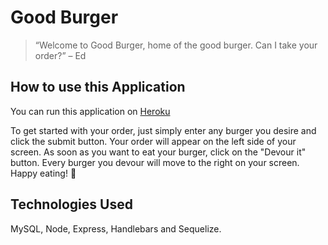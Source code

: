 # Good Burger

>“Welcome to Good Burger, home of the good burger. Can I take your order?” – Ed

## How to use this Application

You can run this application on [Heroku](https://arcane-spire-44716.herokuapp.com)

To get started with your order, just simply enter any burger you desire and click the submit button. Your order will appear on the left side of your screen. As soon as you want to eat your burger, click on the "Devour it" button. Every burger you devour will move to the right on your screen. Happy eating! :hamburger:

## Technologies Used
 MySQL, Node, Express, Handlebars and Sequelize.



